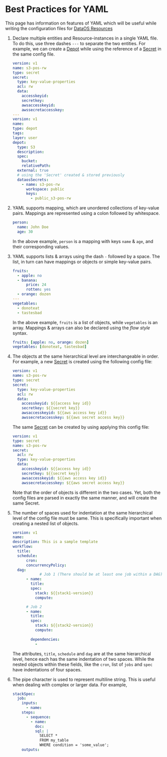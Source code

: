 # Best Practices for YAML

This page has information on features of YAML which will be useful while writing the configuration files for [DataOS Resources](/resources/)

1. Declare multiple entities and Resource-instances in a single YAML file.
To do this, use three dashes `---` to separate the two entities. For example, we can create a [Depot](/resources/depot/) while using the reference of a [Secret](/resources/secret/) in the same config file.
    
    ```yaml
    version: v1
    name: s3-pos-rw
    type: secret
    secret:
      type: key-value-properties
      acl: rw
      data:
        accesskeyid: 
        secretkey: 
        awsaccesskeyid: 
        awssecretaccesskey: 
    ---
    version: v1
    name: 
    type: depot
    tags:
    layer: user
    depot:
      type: S3
      description:
      spec:
        bucket: 
        relativePath:
      external: true
      # using the 'Secret' created & stored previously
      dataosSecrets:   
        - name: s3-pos-rw
          workspace: public
          keys: 
            - public_s3-pos-rw
    ```
    
2. YAML supports mapping, which are unordered collections of key-value pairs. Mappings are represented using a colon followed by whitespace.
    
    ```yaml
    person:
      name: John Doe
      age: 30
    ```
    
    In the above example, `person` is a mapping with keys `name` & `age`, and their corresponding values.
    
3. YAML supports lists & arrays using the dash `-`  followed by a space. The list, in turn can have mappings or objects or simple key-value pairs.
    
    ```yaml
    fruits:
      - apple: no
      - banana:  
          price: 24
          rotten: yes
      - orange: dozen
    ---
    vegetables:
      - donoteat
      - tastesbad
    ```
    
    In the above example, `fruits` is a list of objects, while `vegetables` is an array.
    Mappings & arrays can also be declared using the *flow style* syntax.
    
    ```yaml
    fruits: [apple: no, orange: dozen]
    vegetables: [donoteat, tastesbad]
    ```
    
4. The objects at the same hierarchical level are interchangeable in order. For example, a new [Secret](/resources/secret/) is created using the following config file:
    
    ```yaml
    version: v1
    name: s3-pos-rw
    type: secret
    secret:
      type: key-value-properties
      acl: rw
      data:
        accesskeyid: ${{access key id}}
        secretkey: ${{secret key}}
        awsaccesskeyid: ${{aws access key id}}
        awssecretaccesskey: ${{aws secret access key}}
    ```
    
    The same [Secret](/resources/secret/) can be created by using applying this config file:
    
    ```yaml
    version: v1
    type: secret
    name: s3-pos-rw
    secret:
      acl: rw
      type: key-value-properties
      data:
        accesskeyid: ${{access key id}}
        secretkey: ${{secret key}}
        awsaccesskeyid: ${{aws access key id}}
        awssecretaccesskey: ${{aws secret access key}} 
    ```
    
    Note that the order of objects is different in the two cases. Yet, both the config files are parsed in exactly the same manner, and will create the same Secret.
    
5. The number of spaces used for indentation at the same hierarchical level of the config file must be same. This is specifically important when creating a nested list of objects.
    
    ```yaml
    version: v1
    name:
    description: This is a sample template
    workflow:
      title:
      schedule:
          cron:
          concurrencyPolicy:
      dag: 
    			# Job 1 (There should be at least one job within a DAG)
          - name:
            title:
            spec:
              stack: ${{stack1-version}}
              compute:
    
          # Job 2
          - name:
            title:
            spec:
              stack: ${{stack2-version}}
              compute:
            
            dependencies:
              - 
    ```
    
    The attributes, `title`, `schedule` and `dag` are at the same hierarchical level, hence each has the same indentation of two spaces. While the nested objects within these fields, like the `cron`, list of `jobs` and `spec` have indentations of four spaces.
    
6. The pipe character is used to represent multiline string. This is useful when dealing with complex or larger data. For example,
    
    ```yaml
    stackSpec:
      job:
        inputs:
          - name:
        steps:
          - sequence:
            - name:
              doc: 
              sql: |
                SELECT *
                FROM my_table
                WHERE condition = 'some_value';
        outputs: 
    ```